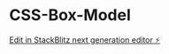 # CSS-Box-Model

[Edit in StackBlitz next generation editor ⚡️](https://stackblitz.com/~/github.com/nanditha2020/CSS-Box-Model)